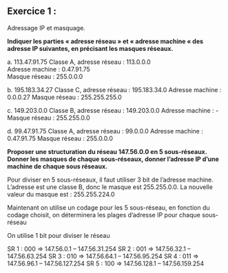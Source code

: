 ## Exercice 1 :

Adressage IP et masquage.

**Indiquer les parties « adresse réseau » et « adresse machine « des adresse IP
suivantes, en précisant les masques réseaux.**

a. 113.47.91.75
Classe A, adresse réseau : 113.0.0.0  
Adresse machine : 0.47.91.75  
Masque réseau : 255.0.0.0

b. 195.183.34.27
Classe C, adresse réseau : 195.183.34.0
Adresse machine : 0.0.0.27
Masque réseau : 255.255.255.0

c. 149.203.0.0
Classe B, adresse réseau : 149.203.0.0
Adresse machine : -
Masque réseau : 255.255.0.0

d.  99.47.91.75
Classe A, adresse réseau : 99.0.0.0
Adresse machine : 0.47.91.75
Masque réseau : 255.0.0.0

**Proposer une structuration du réseau 147.56.0.0 en 5 sous-réseaux. Donner les
masques de chaque sous-réseaux, donner l’adresse IP d’une machine de chaque sous réseaux.**  

Pour diviser en 5 sous-réseaux, il faut utiliser 3 bit de l’adresse machine.
L’adresse est une classe B, donc le masque est 255.255.0.0. 
La nouvelle valeur du masque est : 255.255.224.0

Maintenant on utilise un codage pour les 5 sous-réseau, en fonction du codage choisit, on déterminera les plages d’adresse IP pour chaque sous-réseau

On utilise 1 bit pour diviser le réseau 

SR 1 : 000 => 147.56.0.1 – 147.56.31.254
SR 2 : 001 => 147.56.32.1 – 147.56.63.254
SR 3 : 010 => 147.56.64.1 – 147.56.95.254
SR 4 : 011 => 147.56.96.1 – 147.56.127.254
SR 5 : 100 => 147.56.128.1 – 147.56.159.254
